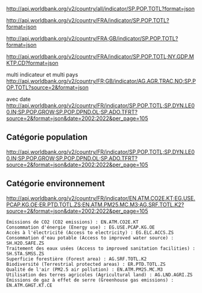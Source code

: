 http://api.worldbank.org/v2/country/all/indicator/SP.POP.TOTL?format=json

http://api.worldbank.org/v2/country/FRA/indicator/SP.POP.TOTL?format=json

http://api.worldbank.org/v2/country/FRA;GB/indicator/SP.POP.TOTL?format=json

http://api.worldbank.org/v2/country/FRA/indicator/SP.POP.TOTL;NY.GDP.MKTP.CD?format=json

multi indicateur et multi pays
http://api.worldbank.org/v2/country/FR;GB/indicator/AG.AGR.TRAC.NO;SP.POP.TOTL?source=2&format=json

avec date
http://api.worldbank.org/v2/country/FR/indicator/SP.POP.TOTL;SP.DYN.LE00.IN;SP.POP.GROW;SP.POP.DPND.OL;SP.ADO.TFRT?source=2&format=json&date=2002:2022&per_page=105




## Catégorie population
http://api.worldbank.org/v2/country/FR/indicator/SP.POP.TOTL;SP.DYN.LE00.IN;SP.POP.GROW;SP.POP.DPND.OL;SP.ADO.TFRT?source=2&format=json&date=2002:2022&per_page=105

## Catégorie environnement
http://api.worldbank.org/v2/country/FR/indicator/EN.ATM.CO2E.KT;EG.USE.PCAP.KG.OE;ER.PTD.TOTL.ZS;EN.ATM.PM25.MC.M3;AG.SRF.TOTL.K2?source=2&format=json&date=2002:2022&per_page=105

    Émissions de CO2 (CO2 emissions) : EN.ATM.CO2E.KT
    Consommation d'énergie (Energy use) : EG.USE.PCAP.KG.OE
    Accès à l'électricité (Access to electricity) : EG.ELC.ACCS.ZS
    Consommation d'eau potable (Access to improved water source) : SH.H2O.SAFE.ZS
    Traitement des eaux usées (Access to improved sanitation facilities) : SH.STA.SMSS.ZS
    Superficie forestière (Forest area) : AG.SRF.TOTL.K2
    Biodiversité (Terrestrial protected areas) : ER.PTD.TOTL.ZS
    Qualité de l'air (PM2.5 air pollution) : EN.ATM.PM25.MC.M3
    Utilisation des terres agricoles (Agricultural land) : AG.LND.AGRI.ZS
    Émissions de gaz à effet de serre (Greenhouse gas emissions) : EN.ATM.GHGT.KT.CE